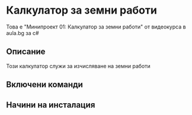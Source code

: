 ﻿# Калкулатор за земни работи
Това е "Минипроект 01: Калкулатор за земни работи" от видеокурса в aula.bg за c#

## Описание
Този калкулатор служи за изчисляване на земни работи

## Включени команди

## Начини на инсталация

